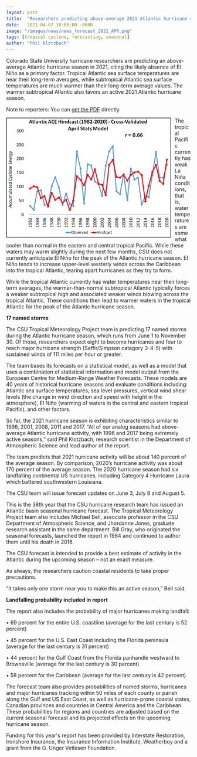 ```yaml
---
layout: post
title:  "Researchers predicting above-average 2021 Atlantic hurricane season"
date:   2021-04-07 10:00:00 -0600
image: "/images/news/news_forecast_2021_APR.png"
tags: [tropical cyclone, forecasting, seasonal]
author: "Phil Klotzbach"
---
```


Colorado State University hurricane researchers are predicting an above-average Atlantic hurricane season in 2021, citing the likely absence of El Niño as a primary factor. Tropical Atlantic sea surface temperatures are near their long-term averages, while subtropical Atlantic sea surface temperatures are much warmer than their long-term average values. The warmer subtropical Atlantic also favors an active 2021 Atlantic hurricane season.

Note to reporters: You can [get the PDF](/Forecast/2021-08-pressrelease.pdf) directly.

<!--more-->

<img src="/images/news/news_forecast_2021_APR.png"
     alt="news image"
     style="float: left; margin-right: 10px; width: 450px" />

The tropical Pacific currently has weak La Niña conditions, that is, water temperatures are somewhat cooler than normal in the eastern and central tropical Pacific.  While these waters may warm slightly during the next few months, CSU does not currently anticipate El Niño for the peak of the Atlantic hurricane season. El Niño tends to increase upper-level westerly winds across the Caribbean into the tropical Atlantic, tearing apart hurricanes as they try to form.

While the tropical Atlantic currently has water temperatures near their long-term averages, the warmer-than-normal subtropical Atlantic typically forces a weaker subtropical high and associated weaker winds blowing across the tropical Atlantic.  These conditions then lead to warmer waters in the tropical Atlantic for the peak of the Atlantic hurricane season.

**17 named storms**

The CSU Tropical Meteorology Project team is predicting 17 named storms during the Atlantic hurricane season, which runs from June 1 to November 30. Of those, researchers expect eight to become hurricanes and four to reach major hurricane strength (Saffir/Simpson category 3-4-5) with sustained winds of 111 miles per hour or greater.

The team bases its forecasts on a statistical model, as well as a model that uses a combination of statistical information and model output from the European Centre for Medium-Range Weather Forecasts. These models are 40 years of historical hurricane seasons and evaluate conditions including: Atlantic sea surface temperatures, sea level pressures, vertical wind shear levels (the change in wind direction and speed with height in the atmosphere), El Niño (warming of waters in the central and eastern tropical Pacific), and other factors.

So far, the 2021 hurricane season is exhibiting characteristics similar to 1996, 2001, 2008, 2011 and 2017. “All of our analog seasons had above-average Atlantic hurricane activity, with 1996 and 2017 being extremely active seasons,” said Phil Klotzbach, research scientist in the Department of Atmospheric Science and lead author of the report.

The team predicts that 2021 hurricane activity will be about 140 percent of the average season. By comparison, 2020’s hurricane activity was about 170 percent of the average season.  The 2020 hurricane season had six landfalling continental US hurricanes, including Category 4 Hurricane Laura which battered southwestern Louisiana.

The CSU team will issue forecast updates on June 3, July 8 and August 5.

This is the 38th year that the CSU hurricane research team has issued an Atlantic basin seasonal hurricane forecast. The Tropical Meteorology Project team also includes Michael Bell, associate professor in the CSU Department of Atmospheric Science, and Jhordanne Jones, graduate research assistant in the same department. Bill Gray, who originated the seasonal forecasts, launched the report in 1984 and continued to author them until his death in 2016.

The CSU forecast is intended to provide a best estimate of activity in the Atlantic during the upcoming season – not an exact measure.

As always, the researchers caution coastal residents to take proper precautions.

“It takes only one storm near you to make this an active season,” Bell said.

**Landfalling probability included in report**

The report also includes the probability of major hurricanes making landfall:

•	69 percent for the entire U.S. coastline (average for the last century is 52 percent)

•	45 percent for the U.S. East Coast including the Florida peninsula (average for the last century is 31 percent)

•	44 percent for the Gulf Coast from the Florida panhandle westward to Brownsville (average for the last century is 30 percent)

•	58 percent for the Caribbean (average for the last century is 42 percent)

The forecast team also provides probabilities of named storms, hurricanes and major hurricanes tracking within 50 miles of each county or parish along the Gulf and US East Coast, as well as hurricane-prone coastal states, Canadian provinces and countries in Central America and the Caribbean. These probabilities for regions and countries are adjusted based on the current seasonal forecast and its projected effects on the upcoming hurricane season.

Funding for this year's report has been provided by Interstate Restoration, Ironshore Insurance, the Insurance Information Institute, Weatherboy and a grant from the G. Unger Vetlesen Foundation.
